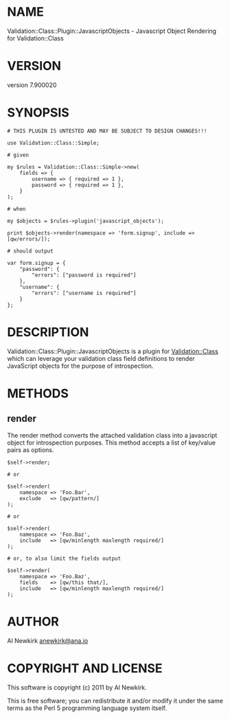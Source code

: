 # NAME

Validation::Class::Plugin::JavascriptObjects - Javascript Object Rendering for Validation::Class

# VERSION

version 7.900020

# SYNOPSIS

    # THIS PLUGIN IS UNTESTED AND MAY BE SUBJECT TO DESIGN CHANGES!!!

    use Validation::Class::Simple;

    # given

    my $rules = Validation::Class::Simple->new(
        fields => {
            username => { required => 1 },
            password => { required => 1 },
        }
    );

    # when

    my $objects = $rules->plugin('javascript_objects');

    print $objects->render(namespace => 'form.signup', include => [qw/errors/]);

    # should output

    var form.signup = {
        "password": {
            "errors": ["password is required"]
        },
        "username": {
            "errors": ["username is required"]
        }
    };

# DESCRIPTION

Validation::Class::Plugin::JavascriptObjects is a plugin for [Validation::Class](http://search.cpan.org/perldoc?Validation::Class)
which can leverage your validation class field definitions to render JavaScript
objects for the purpose of introspection.

# METHODS

## render

The render method converts the attached validation class into a javascript
object for introspection purposes. This method accepts a list of key/value pairs
as options.

    $self->render;

    # or

    $self->render(
        namespace => 'Foo.Bar',
        exclude   => [qw/pattern/]
    );

    # or

    $self->render(
        namespace => 'Foo.Baz',
        include   => [qw/minlength maxlength required/]
    );

    # or, to also limit the fields output

    $self->render(
        namespace => 'Foo.Baz',
        fields    => [qw/this that/],
        include   => [qw/minlength maxlength required/]
    );

# AUTHOR

Al Newkirk <anewkirk@ana.io>

# COPYRIGHT AND LICENSE

This software is copyright (c) 2011 by Al Newkirk.

This is free software; you can redistribute it and/or modify it under
the same terms as the Perl 5 programming language system itself.
